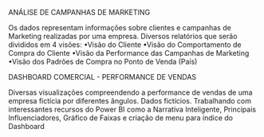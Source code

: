 ANÁLISE DE CAMPANHAS DE MARKETING

Os dados representam informações sobre clientes e campanhas de Marketing realizadas por uma empresa.
Diversos relatórios que serão divididos em 4 visões:
•Visão do Cliente
•Visão do Comportamento de Compra do Cliente
•Visão da Performance das Campanhas de Marketing
•Visão dos Padrões de Compra no Ponto de Venda (País)

DASHBOARD COMERCIAL - PERFORMANCE DE VENDAS

Diversas visualizações compreendendo a performance de vendas de uma empresa fictícia por diferentes ângulos. Dados fictícios.
Trabalhando com interessantes recursos do Power BI como a Narrativa Inteligente, Principais Influenciadores, Gráfico de Faixas e criação de menu para índice do Dashboard 

